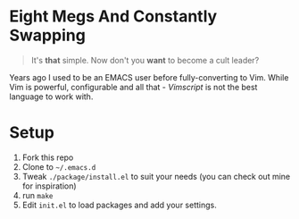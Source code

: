 # Eight Megs And Constantly Swapping

> It's **that** simple. Now don't you **want** to become a cult leader?

Years ago I used to be an EMACS user before fully-converting to Vim.
While Vim is powerful, configurable and all that - *Vimscript* is not the
best language to work with.

# Setup

1. Fork this repo
1. Clone to `~/.emacs.d`
2. Tweak `./package/install.el` to suit your needs (you can check out mine for inspiration)
2. run `make`
3. Edit `init.el` to load packages and add your settings.
